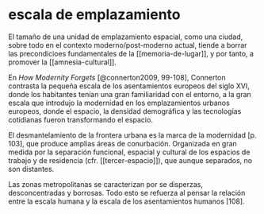 # escala de emplazamiento
El tamaño de una unidad de emplazamiento espacial, como una ciudad, sobre todo en el contexto moderno/post-moderno actual, tiende a borrar las precondicioes fundamentales de la [[memoria-de-lugar]], y por tanto, a promover la [[amnesia-cultural]].

En *How Modernity Forgets* [@connerton2009, 99-108], Connerton contrasta la pequeña escala de los asentamientos europeos del siglo XVI, donde los habitantes tenían una gran familiaridad con el entorno, a la gran escala que introdujo la modernidad en los emplazamientos urbanos europeos, donde el espacio, la densidad demográfica y las tecnologías cotidianas fueron transformando el espacio.

El desmantelamiento de la frontera urbana es la marca de la modernidad [p. 103], que produce amplias áreas de conurbación. Organizada en gran medida por la separación funcional, espacial y cultural de los espacios de trabajo y de residencia (cfr. [[tercer-espacio]]), que aunque separados, no son distantes.

Las zonas metropolitanas se caracterizan por se disperzas, desconcentradas y borrosas. Todo esto se refuerza al pensar la relación entre la escala humana y la escala de los asentamientos humanos [108].
